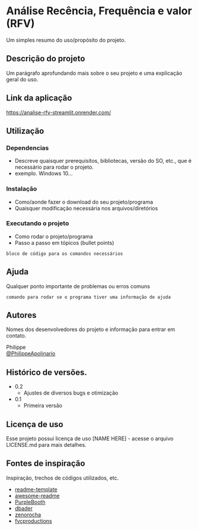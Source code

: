 # Análise Recência, Frequência e valor (RFV)

Um simples resumo do uso/propósito do projeto.

## Descrição do projeto

Um parágrafo aprofundando mais sobre o seu projeto e uma explicação geral do uso.

## Link da aplicação
https://analise-rfv-streamlit.onrender.com/

## Utilização

### Dependencias

* Descreve quaisquer prerequisitos, bibliotecas, versão do SO, etc., que é necessário para rodar o projeto.
* exemplo. Windows 10...

### Instalação

* Como/aonde fazer o download do seu projeto/programa
* Quaisquer modificação necessária nos arquivos/diretórios

### Executando o projeto

* Como rodar o projeto/programa
* Passo a passo em tópicos (bullet points)
```
bloco de código para os comandos necessários
```

## Ajuda

Qualquer ponto importante de problemas ou erros comuns
```
comando para rodar se o programa tiver uma informação de ajuda
```

## Autores

Nomes dos desenvolvedores do projeto e informação para entrar em contato.

Philippe  
[@PhilippeApolinario](https://www.linkedin.com/in/xxxx/)

## Histórico de versões.

* 0.2
	* Ajustes de diversos bugs e otimização
* 0.1
    * Primeira versão

## Licença de uso

Esse projeto possui licença de uso [NAME HERE] - acesse o arquivo LICENSE.md para mais detalhes.

## Fontes de inspiração

Inspiração, trechos de códigos utilizados, etc.
* [readme-template](https://gist.github.com/DomPizzie/7a5ff55ffa9081f2de27c315f5018afc)
* [awesome-readme](https://github.com/matiassingers/awesome-readme)
* [PurpleBooth](https://gist.github.com/PurpleBooth/109311bb0361f32d87a2)
* [dbader](https://github.com/dbader/readme-template)
* [zenorocha](https://gist.github.com/zenorocha/4526327)
* [fvcproductions](https://gist.github.com/fvcproductions/1bfc2d4aecb01a834b46)
